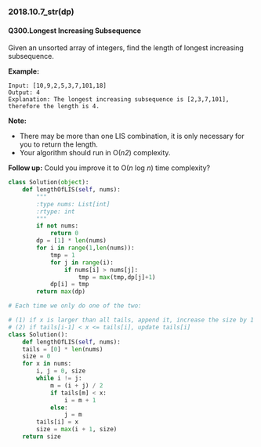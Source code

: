 ### 2018.10.7_str(dp)

#### Q300.Longest Increasing Subsequence

Given an unsorted array of integers, find the length of longest increasing subsequence.

**Example:**

```
Input: [10,9,2,5,3,7,101,18]
Output: 4 
Explanation: The longest increasing subsequence is [2,3,7,101], therefore the length is 4. 
```

**Note:**

- There may be more than one LIS combination, it is only necessary for you to return the length.
- Your algorithm should run in O(*n2*) complexity.

**Follow up:** Could you improve it to O(*n* log *n*) time complexity?

```python
class Solution(object):
    def lengthOfLIS(self, nums):
        """
        :type nums: List[int]
        :rtype: int
        """
        if not nums:
            return 0
        dp = [1] * len(nums)
        for i in range(1,len(nums)):
            tmp = 1
            for j in range(i):
                if nums[i] > nums[j]:
                    tmp = max(tmp,dp[j]+1)
            dp[i] = tmp
        return max(dp)
```

```python
# Each time we only do one of the two:

# (1) if x is larger than all tails, append it, increase the size by 1
# (2) if tails[i-1] < x <= tails[i], update tails[i]
class Solution():
	def lengthOfLIS(self, nums):
    tails = [0] * len(nums)
    size = 0
    for x in nums:
        i, j = 0, size
        while i != j:
            m = (i + j) / 2
            if tails[m] < x:
                i = m + 1
            else:
                j = m
        tails[i] = x
        size = max(i + 1, size)
    return size
```

